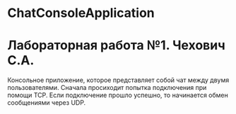 # ChatConsoleApplication
# Лабораторная работа №1. Чехович С.А.
Консольное приложение, которое представляет собой чат между двумя пользователями. Сначала просиходит попытка подключения при помощи TCP. Если подключение прошло успешно, то начинается обмен сообщениями через UDP.
